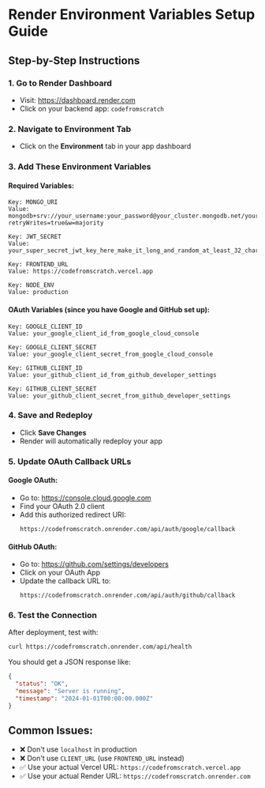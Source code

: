# Render Environment Variables Setup Guide

## Step-by-Step Instructions

### 1. Go to Render Dashboard
- Visit: https://dashboard.render.com
- Click on your backend app: `codefromscratch`

### 2. Navigate to Environment Tab
- Click on the **Environment** tab in your app dashboard

### 3. Add These Environment Variables

#### Required Variables:
```
Key: MONGO_URI
Value: mongodb+srv://your_username:your_password@your_cluster.mongodb.net/your_database?retryWrites=true&w=majority
```

```
Key: JWT_SECRET
Value: your_super_secret_jwt_key_here_make_it_long_and_random_at_least_32_characters
```

```
Key: FRONTEND_URL
Value: https://codefromscratch.vercel.app
```

```
Key: NODE_ENV
Value: production
```

#### OAuth Variables (since you have Google and GitHub set up):
```
Key: GOOGLE_CLIENT_ID
Value: your_google_client_id_from_google_cloud_console
```

```
Key: GOOGLE_CLIENT_SECRET
Value: your_google_client_secret_from_google_cloud_console
```

```
Key: GITHUB_CLIENT_ID
Value: your_github_client_id_from_github_developer_settings
```

```
Key: GITHUB_CLIENT_SECRET
Value: your_github_client_secret_from_github_developer_settings
```

### 4. Save and Redeploy
- Click **Save Changes**
- Render will automatically redeploy your app

### 5. Update OAuth Callback URLs

#### Google OAuth:
- Go to: https://console.cloud.google.com
- Find your OAuth 2.0 client
- Add this authorized redirect URI:
  ```
  https://codefromscratch.onrender.com/api/auth/google/callback
  ```

#### GitHub OAuth:
- Go to: https://github.com/settings/developers
- Click on your OAuth App
- Update the callback URL to:
  ```
  https://codefromscratch.onrender.com/api/auth/github/callback
  ```

### 6. Test the Connection
After deployment, test with:
```bash
curl https://codefromscratch.onrender.com/api/health
```

You should get a JSON response like:
```json
{
  "status": "OK",
  "message": "Server is running",
  "timestamp": "2024-01-01T00:00:00.000Z"
}
```

## Common Issues:
- ❌ Don't use `localhost` in production
- ❌ Don't use `CLIENT_URL` (use `FRONTEND_URL` instead)
- ✅ Use your actual Vercel URL: `https://codefromscratch.vercel.app`
- ✅ Use your actual Render URL: `https://codefromscratch.onrender.com` 